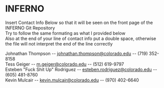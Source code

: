 # INFERNO
Insert Contact Info Below so that it will be seen on the front page of the INFERNO Git Repository  
Try to follow the same formating as what I provided below  
Also at the end of your line of contact info put a double space, otherwise the file will not interpret the end of the line correctly  
  
Johnathan Thompson -- johnathan.thompson@colorado.edu -- (719) 352-8158  
Tess Geiger -- m.geiger@colorado.edu -- (512) 619-9797  
Esteben "Fuck Shit Up" Rodriguez -- esteben.rodriguez@colorado.edu -- (605) 481-8760  
Kevin Mulcair -- kevin.mulcair@colorado.edu -- (970) 402-6640
